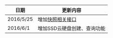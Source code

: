 
| 日期 | 更新内容 | 
|---------|---------|
| 2016/5/25 | 增加[快照相关接口](/doc/api/364/2446#3.-.E5.BF.AB.E7.85.A7.E7.9B.B8.E5.85.B3.E6.8E.A5.E5.8F.A3) | 
| 2016/6/1 | 增加SSD云硬盘创建、查询功能 | 